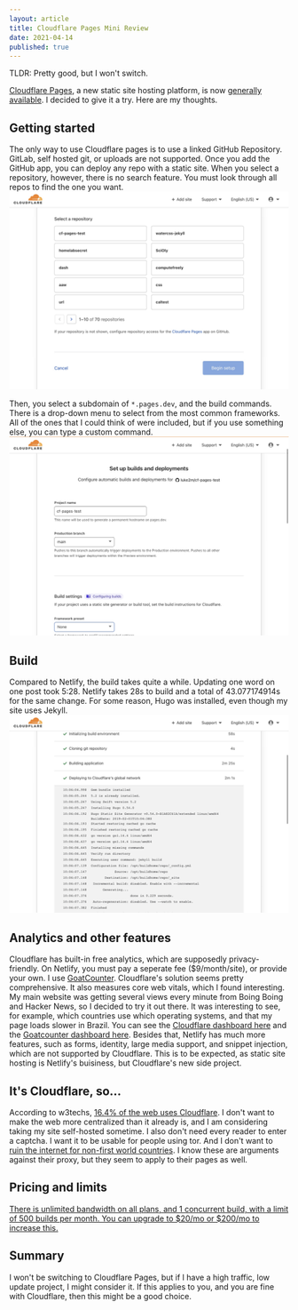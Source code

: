 ```yaml
---
layout: article
title: Cloudflare Pages Mini Review
date: 2021-04-14
published: true
---
```

TLDR: Pretty good, but I won't switch.

[Cloudflare Pages](https://pages.cloudflare.com), a new static site hosting platform, is now [generally available](https://blog.cloudflare.com/cloudflare-pages-ga/). I decided to give it a try. Here are my thoughts.

## Getting started

The only way to use Cloudflare pages is to use a linked GitHub Repository. GitLab, self hosted git, or uploads are not supported. Once you add the GitHub app, you can deploy any repo with a static site. 
When you select a repository, however, there is no search feature. You must look through all repos to find the one you want.
![selecting repo](/uploads/cf/repos.jpeg)

Then, you select a subdomain of `*.pages.dev`, and the build commands. There is a drop-down menu to select from the most common frameworks. All of the ones that I could think of were included, but if you use something else, you can type a custom command.
![configuring](/uploads/cf/config.jpeg)

## Build

Compared to Netlify, the build takes quite a while. Updating one word on one post took 5:28.  Netlify takes 28s to build and a total of 43.077174914s for the same change. For some reason, Hugo was installed, even though my site uses Jekyll.
![build](/uploads/cf/build.jpeg)

## Analytics and other features

Cloudflare has built-in free analytics, which are supposedly privacy-friendly. On Netlify, you must pay a seperate fee ($9/month/site), or provide your own. I use [GoatCounter](https://www.goatcounter.com). Cloudflare's solution seems pretty comprehensive. It also measures core web vitals, which I found interesting. My main website was getting several views every minute from Boing Boing and Hacker News, so I decided to try it out there. It was interesting to see, for example, which countries use which operating systems, and that my page loads slower in Brazil. You can see the [Cloudflare dashboard here](/uploads/cf/cfa.png) and the [Goatcounter dashboard here](https://lukesempire.goatcounter.com).  Besides that, Netlify has much more features, such as forms, identity, large media support, and snippet injection, which are not supported by Cloudflare. This is to be expected, as static site hosting is Netlify's buisiness, but Cloudflare's new side project.

## It's Cloudflare, so...

According to w3techs, [16.4% of the web uses Cloudflare](https://w3techs.com/technologies/details/cn-cloudflare). I don't want to make the web more centralized than it already is, and I am considering taking my site self-hosted sometime. I also don't need every reader to enter a captcha. I want it to be usable for people using tor. And I don't want to [ruin the internet for non-first world countries](https://www.slashgeek.net/2016/05/17/cloudflare-is-ruining-the-internet-for-me/).  I know these are arguments against their proxy, but they seem to apply to their pages as well.

## Pricing and limits
[There is unlimited bandwidth on all plans, and 1 concurrent build, with a limit of 500 builds per month. You can upgrade to $20/mo or $200/mo to increase this.](https://pages.cloudflare.com/#pricing)

## Summary
I won't be switching to Cloudflare Pages, but if I have a high traffic, low update project, I might consider it. If this applies to you, and you are fine with Cloudflare, then this might be a good choice.
